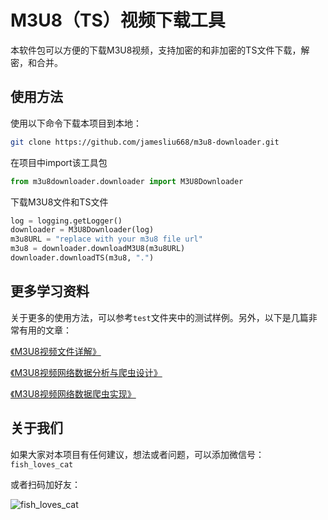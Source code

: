 # M3U8（TS）视频下载工具
本软件包可以方便的下载M3U8视频，支持加密的和非加密的TS文件下载，解密，和合并。

## 使用方法
使用以下命令下载本项目到本地：

```bash
git clone https://github.com/jamesliu668/m3u8-downloader.git
```

在项目中import该工具包

```python
from m3u8downloader.downloader import M3U8Downloader
```

下载M3U8文件和TS文件

```python
log = logging.getLogger()
downloader = M3U8Downloader(log)
m3u8URL = "replace with your m3u8 file url"
m3u8 = downloader.downloadM3U8(m3u8URL)
downloader.downloadTS(m3u8, ".")
```

## 更多学习资料
关于更多的使用方法，可以参考`test`文件夹中的测试样例。另外，以下是几篇非常有用的文章：

[《M3U8视频文件详解》](https://jmsliu.cn/others/m3u8%e6%b5%81%e8%a7%86%e9%a2%91%e6%95%b0%e6%8d%ae%e7%88%ac%e8%99%ab%e8%af%a6%e8%a7%a3%e4%b8%80%ef%bc%9am3u8%e8%a7%86%e9%a2%91%e6%96%87%e4%bb%b6%e8%af%a6%e8%a7%a3.html "M3U8视频文件详解")

[《M3U8视频网络数据分析与爬虫设计》](https://jmsliu.cn/others/m3u8%e6%b5%81%e8%a7%86%e9%a2%91%e6%95%b0%e6%8d%ae%e7%88%ac%e8%99%ab%e8%af%a6%e8%a7%a3%e4%ba%8c%ef%bc%9am3u8%e8%a7%86%e9%a2%91%e7%bd%91%e7%bb%9c%e6%95%b0%e6%8d%ae%e5%88%86%e6%9e%90%e4%b8%8e%e7%88%ac.html "M3U8视频网络数据分析与爬虫设计")

[《M3U8视频网络数据爬虫实现》](https://jmsliu.cn/others/m3u8%e6%b5%81%e8%a7%86%e9%a2%91%e6%95%b0%e6%8d%ae%e7%88%ac%e8%99%ab%e8%af%a6%e8%a7%a3%e4%b8%89%ef%bc%9am3u8%e8%a7%86%e9%a2%91%e7%bd%91%e7%bb%9c%e6%95%b0%e6%8d%ae%e7%88%ac%e8%99%ab%e5%ae%9e%e7%8e%b0.html "M3U8视频网络数据爬虫实现")

## 关于我们
如果大家对本项目有任何建议，想法或者问题，可以添加微信号：`fish_loves_cat`

或者扫码加好友：

![fish_loves_cat][qrcode]

[qrcode]: https://jmsliu.cn/wp-content/uploads/2019/06/qr.jpeg "fish_loves_cat"
